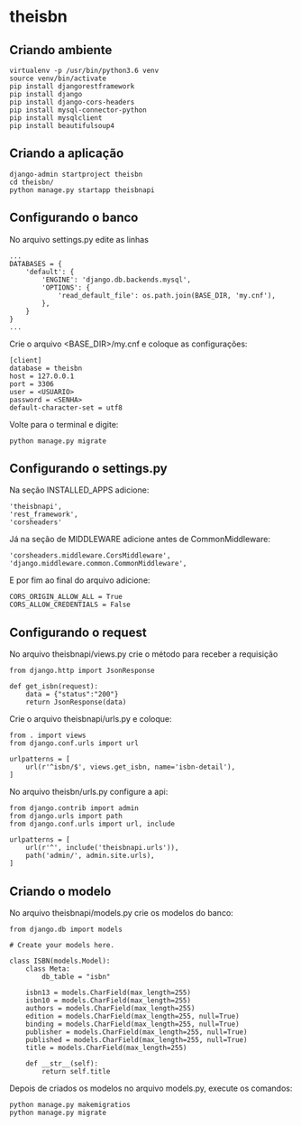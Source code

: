# theisbn

## Criando ambiente

```
virtualenv -p /usr/bin/python3.6 venv
source venv/bin/activate
pip install djangorestframework
pip install django
pip install django-cors-headers
pip install mysql-connector-python
pip install mysqlclient
pip install beautifulsoup4
```

## Criando a aplicação
```
django-admin startproject theisbn
cd theisbn/
python manage.py startapp theisbnapi
```

## Configurando o banco

No arquivo settings.py edite as linhas
```
...
DATABASES = {
    'default': {
        'ENGINE': 'django.db.backends.mysql',
        'OPTIONS': {
            'read_default_file': os.path.join(BASE_DIR, 'my.cnf'),
        },
    }
}
...
```

Crie o arquivo <BASE_DIR>/my.cnf e coloque as configurações:
```
[client]
database = theisbn
host = 127.0.0.1
port = 3306
user = <USUARIO>
password = <SENHA>
default-character-set = utf8
```
Volte para o terminal e digite:
```
python manage.py migrate
```

## Configurando o settings.py

Na seção INSTALLED_APPS adicione:
```
'theisbnapi',
'rest_framework',
'corsheaders'
```
Já na seção de MIDDLEWARE adicione antes de CommonMiddleware:
```
'corsheaders.middleware.CorsMiddleware',
'django.middleware.common.CommonMiddleware',
```
E por fim ao final do arquivo adicione:
```
CORS_ORIGIN_ALLOW_ALL = True
CORS_ALLOW_CREDENTIALS = False
```

## Configurando o request

No arquivo theisbnapi/views.py crie o método para receber a requisição
```
from django.http import JsonResponse

def get_isbn(request):
    data = {"status":"200"}
    return JsonResponse(data)
```

Crie o arquivo theisbnapi/urls.py e coloque:
```
from . import views
from django.conf.urls import url

urlpatterns = [
    url(r'^isbn/$', views.get_isbn, name='isbn-detail'),
]
```

No arquivo theisbn/urls.py configure a api:
```
from django.contrib import admin
from django.urls import path
from django.conf.urls import url, include

urlpatterns = [
    url(r'^', include('theisbnapi.urls')),
    path('admin/', admin.site.urls),
]
```

## Criando o modelo

No arquivo theisbnapi/models.py crie os modelos do banco:

```
from django.db import models

# Create your models here.

class ISBN(models.Model):
    class Meta:
        db_table = "isbn"

    isbn13 = models.CharField(max_length=255)
    isbn10 = models.CharField(max_length=255)
    authors = models.CharField(max_length=255)
    edition = models.CharField(max_length=255, null=True)
    binding = models.CharField(max_length=255, null=True)
    publisher = models.CharField(max_length=255, null=True)
    published = models.CharField(max_length=255, null=True)
    title = models.CharField(max_length=255)
    
    def __str__(self):
        return self.title
```

Depois de criados os modelos no arquivo models.py, execute os comandos:
```
python manage.py makemigratios
python manage.py migrate
```
